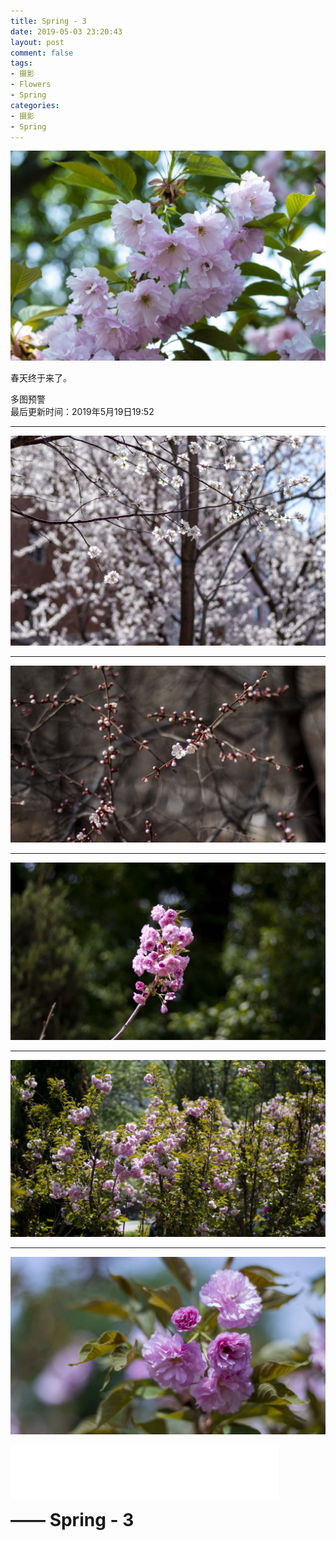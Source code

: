 ```yaml
---
title: Spring - 3
date: 2019-05-03 23:20:43
layout: post
comment: false
tags:
- 摄影
- Flowers
- Spring
categories:
- 摄影
- Spring
---
```


![](images/IMG_4238-1.JPG)

春天终于来了。

<div class="alert-red">多图预警</div>

<!--more-->

<div class="alert-green">最后更新时间：2019年5月19日19:52</div>

---

![](images/IMG_4150-1.JPG)

---

![](images/IMG_4204-1.JPG)

---

![](images/IMG_4245-1.JPG)

---

![](images/IMG_4242-1.JPG)

---

![](images/IMG_4216-1.JPG)

<iframe frameborder="no" border="0" marginwidth="0" marginheight="0" width=430 height=86 src="//music.163.com/outchain/player?type=2&id=34229156&auto=1&height=66"></iframe>

<strong style="font-size:200%;">—— Spring - 3</strong>
